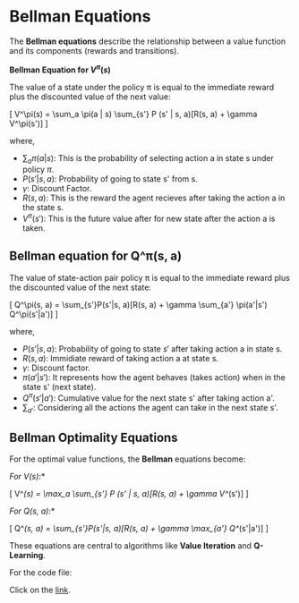 # Bellman Equations

The **Bellman equations** describe the relationship between a value function and its components (rewards and transitions).

**Bellman Equation for $V^\pi(s)$**

The value of a state under the policy π is equal to the immediate reward plus the discounted value of the next value:

\[
V^\pi(s) = \sum_a \pi(a | s) \sum_{s'} P (s' | s, a)[R(s, a) + \gamma V^\pi(s')]
\]

where,

- $\sum_a \pi(a | s)$: This is the probability of selecting action a in state s under policy $\pi$.
- $P(s'|s, a)$: Probability of going to state s' from s.
- $\gamma$: Discount Factor.
- $R(s,a)$: This is the reward the agent recieves after taking the action a in the state s.
- $V^\pi(s')$: This is the future value after for new state after the action a is taken.

## Bellman equation for Q^π(s, a)

The value of state-action pair policy π is equal to the immediate reward plus the discounted value of the next state:

\[
Q^\pi(s, a) = \sum_{s'}P(s'|s, a)[R(s, a) + \gamma \sum_{a'} \pi(a'|s') Q^\pi(s'|a')]
\]

where,

- $P(s'|s, a)$: Probability of going to state $s'$ after taking action a in state s.
- $R(s, a)$: Immidiate reward of taking action a at state s.
- $\gamma$: Discount factor.
- $\pi(a'|s')$: It represents how the agent behaves (takes action) when in the state s' (next state).
- $Q^\pi(s'|a')$: Cumulative value for the next state s' after taking action a'.
- $\sum_{a'}$: Considering all the actions the agent can take in the next state s'.

## Bellman Optimality Equations

For the optimal value functions, the **Bellman** equations become:

**For V*(s):**

\[
V^*(s) = \max_a \sum_{s'} P (s' | s, a)[R(s, a) + \gamma V^*(s')]
\]

**For Q*(s, a):**

\[
Q^*(s, a) = \sum_{s'}P(s'|s, a)[R(s, a) + \gamma \max_{a'} Q^*(s'|a')]
\]

These equations are central to algorithms like **Value Iteration** and **Q-Learning**.

For the code file:

Click on the [link](../src/bellman_eq.py).